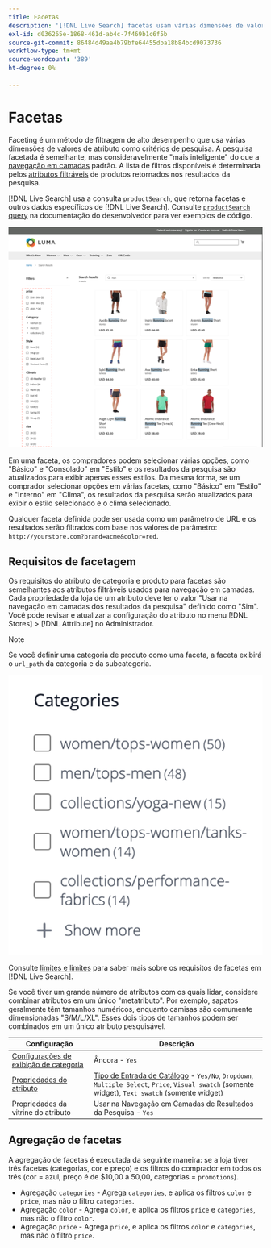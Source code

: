 ```yaml
---
title: Facetas
description: '[!DNL Live Search] facetas usam várias dimensões de valores de atributo como critérios de pesquisa.'
exl-id: d036265e-1868-461d-ab4c-7f469b1c6f5b
source-git-commit: 86484d49aa4b79bfe64455dba18b84bcd9073736
workflow-type: tm+mt
source-wordcount: '389'
ht-degree: 0%

---
```


# Facetas

Faceting é um método de filtragem de alto desempenho que usa várias dimensões de valores de atributo como critérios de pesquisa. A pesquisa facetada é semelhante, mas consideravelmente &quot;mais inteligente&quot; do que a [navegação em camadas](https://experienceleague.adobe.com/docs/commerce-admin/catalog/catalog/navigation/navigation-layered.html?lang=pt-BR) padrão. A lista de filtros disponíveis é determinada pelos [atributos filtráveis](https://experienceleague.adobe.com/docs/commerce-admin/catalog/catalog/navigation/navigation-layered.html?lang=pt-BR#filterable-attributes) de produtos retornados nos resultados da pesquisa.

[!DNL Live Search] usa a consulta `productSearch`, que retorna facetas e outros dados específicos de [!DNL Live Search]. Consulte [`productSearch` query](https://developer.adobe.com/commerce/webapi/graphql/schema/live-search/queries/product-search/) na documentação do desenvolvedor para ver exemplos de código.

![Resultados de pesquisa filtrados](assets/storefront-search-results-run.png)

Em uma faceta, os compradores podem selecionar várias opções, como &quot;Básico&quot; e &quot;Consolado&quot; em &quot;Estilo&quot; e os resultados da pesquisa são atualizados para exibir apenas esses estilos. Da mesma forma, se um comprador selecionar opções em várias facetas, como &quot;Básico&quot; em &quot;Estilo&quot; e &quot;Interno&quot; em &quot;Clima&quot;, os resultados da pesquisa serão atualizados para exibir o estilo selecionado e o clima selecionado.

Qualquer faceta definida pode ser usada como um parâmetro de URL e os resultados serão filtrados com base nos valores de parâmetro: `http://yourstore.com?brand=acme&color=red`.

## Requisitos de facetagem

Os requisitos do atributo de categoria e produto para facetas são semelhantes aos atributos filtráveis usados para navegação em camadas. Cada propriedade da loja de um atributo deve ter o valor &quot;Usar na navegação em camadas dos resultados da pesquisa&quot; definido como &quot;Sim&quot;. Você pode revisar e atualizar a configuração do atributo no menu [!DNL Stores] > [!DNL Attribute] no Administrador.

>[!NOTE]
>
>Se você definir uma categoria de produto como uma faceta, a faceta exibirá o `url_path` da categoria e da subcategoria.
>
>![Faceta de categorias](assets/facet-category.png)

Consulte [limites e limites](./boundaries-limits.md#facets) para saber mais sobre os requisitos de facetas em [!DNL Live Search].

Se você tiver um grande número de atributos com os quais lidar, considere combinar atributos em um único &quot;metatributo&quot;. Por exemplo, sapatos geralmente têm tamanhos numéricos, enquanto camisas são comumente dimensionadas &quot;S/M/L/XL&quot;. Esses dois tipos de tamanhos podem ser combinados em um único atributo pesquisável.

| Configuração | Descrição |
|--- |--- |
| [Configurações de exibição de categoria](https://experienceleague.adobe.com/docs/commerce-admin/catalog/categories/create/categories-display-settings.html?lang=pt-BR) | Âncora - `Yes` |
| [Propriedades do atributo](https://experienceleague.adobe.com/docs/commerce-admin/catalog/product-attributes/create/attribute-product-create.html?lang=pt-BR) | [Tipo de Entrada de Catálogo](https://experienceleague.adobe.com/docs/commerce-admin/catalog/product-attributes/attributes-input-types.html?lang=pt-BR) - `Yes/No`, `Dropdown`, `Multiple Select`, `Price`, `Visual swatch` (somente widget), `Text swatch` (somente widget) |
| Propriedades da vitrine do atributo | Usar na Navegação em Camadas de Resultados da Pesquisa - `Yes` |

## Agregação de facetas

A agregação de facetas é executada da seguinte maneira: se a loja tiver três facetas (categorias, cor e preço) e os filtros do comprador em todos os três (cor = azul, preço é de $10,00 a 50,00, categorias = `promotions`).

* Agregação `categories` - Agrega `categories`, e aplica os filtros `color` e `price`, mas não o filtro `categories`.
* Agregação `color` - Agrega `color`, e aplica os filtros `price` e `categories`, mas não o filtro `color`.
* Agregação `price` - Agrega `price`, e aplica os filtros `color` e `categories`, mas não o filtro `price`.
